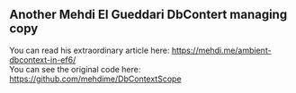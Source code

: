 ## Another Mehdi El Gueddari DbContert managing copy

You can read his extraordinary article here: https://mehdi.me/ambient-dbcontext-in-ef6/  
You can see the original code here: https://github.com/mehdime/DbContextScope

